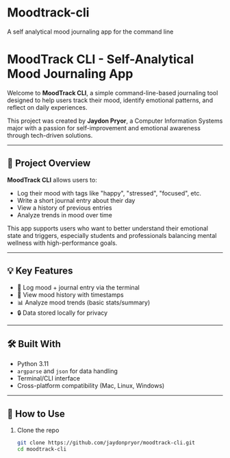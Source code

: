 # Moodtrack-cli
A self analytical mood journaling app for the command line
# MoodTrack CLI - Self-Analytical Mood Journaling App

Welcome to **MoodTrack CLI**, a simple command-line-based journaling tool designed to help users track their mood, identify emotional patterns, and reflect on daily experiences.

This project was created by **Jaydon Pryor**, a Computer Information Systems major with a passion for self-improvement and emotional awareness through tech-driven solutions.

---

## 📌 Project Overview

**MoodTrack CLI** allows users to:
- Log their mood with tags like "happy", "stressed", "focused", etc.
- Write a short journal entry about their day
- View a history of previous entries
- Analyze trends in mood over time

This app supports users who want to better understand their emotional state and triggers, especially students and professionals balancing mental wellness with high-performance goals.

---

## 💡 Key Features

- 🌙 Log mood + journal entry via the terminal
- 📆 View mood history with timestamps
- 📊 Analyze mood trends (basic stats/summary)
- 🔒 Data stored locally for privacy

---

## 🛠️ Built With

- Python 3.11
- `argparse` and `json` for data handling
- Terminal/CLI interface
- Cross-platform compatibility (Mac, Linux, Windows)

---

## 📁 How to Use

1. Clone the repo  
   ```bash
   git clone https://github.com/jaydonpryor/moodtrack-cli.git
   cd moodtrack-cli
